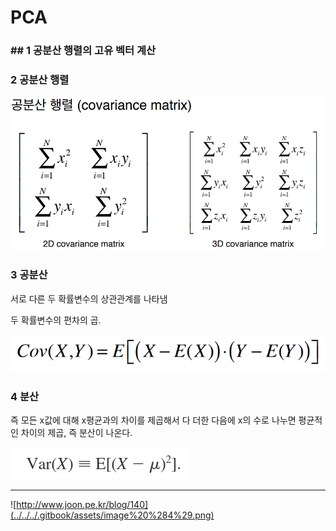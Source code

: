 # PCA

### \#\# 1 공분산 행렬의 고유 벡터 계산 





### 2 공분산 행렬 

![](../../../.gitbook/assets/image%20%281%29.png)



### 3 공분산 

서로 다른 두 확률변수의 상관관계를 나타냄

두 확률변수의 편차의 곱.

![](../../../.gitbook/assets/image%20%282%29.png)



### 4 분산 

즉 모든 x값에 대해 x평균과의 차이를 제곱해서 다 더한 다음에 x의 수로 나누면 평균적인 차이의 제곱, 즉 분산이 나온다.  


![](../../../.gitbook/assets/image%20%283%29.png)

---

![http://www.joon.pe.kr/blog/140](../../../.gitbook/assets/image%20%284%29.png)

